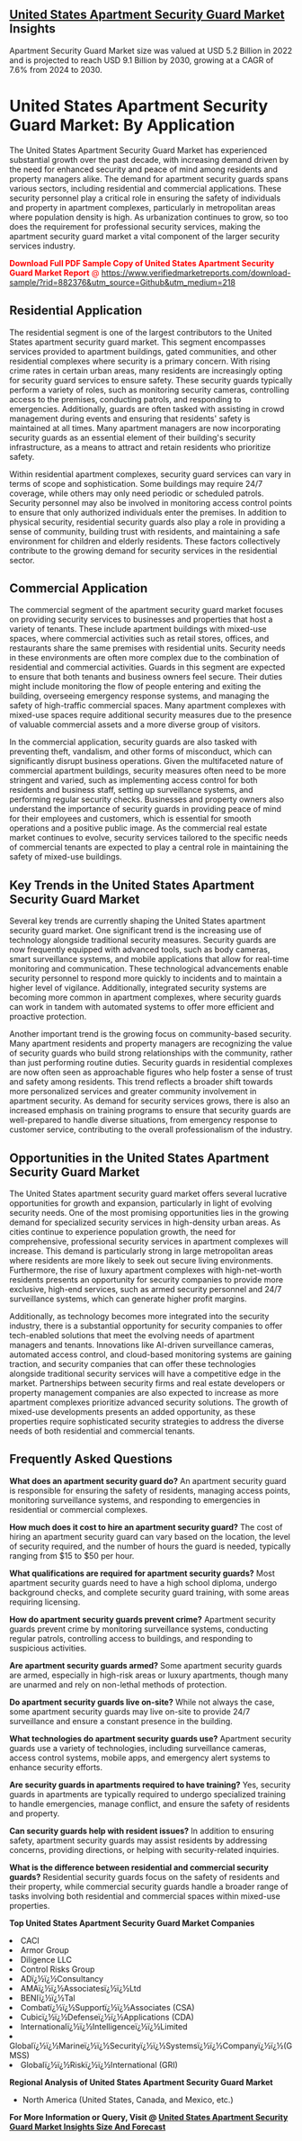 <h2><a href="https://www.verifiedmarketreports.com/download-sample/?rid=882376&amp;utm_source=Github&amp;utm_medium=218" target="_blank">United States Apartment Security Guard Market</a> Insights</h2><p>Apartment Security Guard Market size was valued at USD 5.2 Billion in 2022 and is projected to reach USD 9.1 Billion by 2030, growing at a CAGR of 7.6% from 2024 to 2030.</p><p><h1>United States Apartment Security Guard Market: By Application</h1> <p>The United States Apartment Security Guard Market has experienced substantial growth over the past decade, with increasing demand driven by the need for enhanced security and peace of mind among residents and property managers alike. The demand for apartment security guards spans various sectors, including residential and commercial applications. These security personnel play a critical role in ensuring the safety of individuals and property in apartment complexes, particularly in metropolitan areas where population density is high. As urbanization continues to grow, so too does the requirement for professional security services, making the apartment security guard market a vital component of the larger security services industry.</p> <p><p><span class=""><span style="color: #ff0000;"><strong>Download Full PDF Sample Copy of United States Apartment Security Guard Market Report</strong> @ </span><a href="https://www.verifiedmarketreports.com/download-sample/?rid=882376&amp;utm_source=Github&amp;utm_medium=218" target="_blank">https://www.verifiedmarketreports.com/download-sample/?rid=882376&amp;utm_source=Github&amp;utm_medium=218</a></span></p></p> <h2>Residential Application</h2> <p>The residential segment is one of the largest contributors to the United States apartment security guard market. This segment encompasses services provided to apartment buildings, gated communities, and other residential complexes where security is a primary concern. With rising crime rates in certain urban areas, many residents are increasingly opting for security guard services to ensure safety. These security guards typically perform a variety of roles, such as monitoring security cameras, controlling access to the premises, conducting patrols, and responding to emergencies. Additionally, guards are often tasked with assisting in crowd management during events and ensuring that residents' safety is maintained at all times. Many apartment managers are now incorporating security guards as an essential element of their building's security infrastructure, as a means to attract and retain residents who prioritize safety. <p>Within residential apartment complexes, security guard services can vary in terms of scope and sophistication. Some buildings may require 24/7 coverage, while others may only need periodic or scheduled patrols. Security personnel may also be involved in monitoring access control points to ensure that only authorized individuals enter the premises. In addition to physical security, residential security guards also play a role in providing a sense of community, building trust with residents, and maintaining a safe environment for children and elderly residents. These factors collectively contribute to the growing demand for security services in the residential sector.</p> <h2>Commercial Application</h2> <p>The commercial segment of the apartment security guard market focuses on providing security services to businesses and properties that host a variety of tenants. These include apartment buildings with mixed-use spaces, where commercial activities such as retail stores, offices, and restaurants share the same premises with residential units. Security needs in these environments are often more complex due to the combination of residential and commercial activities. Guards in this segment are expected to ensure that both tenants and business owners feel secure. Their duties might include monitoring the flow of people entering and exiting the building, overseeing emergency response systems, and managing the safety of high-traffic commercial spaces. Many apartment complexes with mixed-use spaces require additional security measures due to the presence of valuable commercial assets and a more diverse group of visitors. <p>In the commercial application, security guards are also tasked with preventing theft, vandalism, and other forms of misconduct, which can significantly disrupt business operations. Given the multifaceted nature of commercial apartment buildings, security measures often need to be more stringent and varied, such as implementing access control for both residents and business staff, setting up surveillance systems, and performing regular security checks. Businesses and property owners also understand the importance of security guards in providing peace of mind for their employees and customers, which is essential for smooth operations and a positive public image. As the commercial real estate market continues to evolve, security services tailored to the specific needs of commercial tenants are expected to play a central role in maintaining the safety of mixed-use buildings.</p> <h2>Key Trends in the United States Apartment Security Guard Market</h2> <p>Several key trends are currently shaping the United States apartment security guard market. One significant trend is the increasing use of technology alongside traditional security measures. Security guards are now frequently equipped with advanced tools, such as body cameras, smart surveillance systems, and mobile applications that allow for real-time monitoring and communication. These technological advancements enable security personnel to respond more quickly to incidents and to maintain a higher level of vigilance. Additionally, integrated security systems are becoming more common in apartment complexes, where security guards can work in tandem with automated systems to offer more efficient and proactive protection.</p> <p>Another important trend is the growing focus on community-based security. Many apartment residents and property managers are recognizing the value of security guards who build strong relationships with the community, rather than just performing routine duties. Security guards in residential complexes are now often seen as approachable figures who help foster a sense of trust and safety among residents. This trend reflects a broader shift towards more personalized services and greater community involvement in apartment security. As demand for security services grows, there is also an increased emphasis on training programs to ensure that security guards are well-prepared to handle diverse situations, from emergency response to customer service, contributing to the overall professionalism of the industry.</p> <h2>Opportunities in the United States Apartment Security Guard Market</h2> <p>The United States apartment security guard market offers several lucrative opportunities for growth and expansion, particularly in light of evolving security needs. One of the most promising opportunities lies in the growing demand for specialized security services in high-density urban areas. As cities continue to experience population growth, the need for comprehensive, professional security services in apartment complexes will increase. This demand is particularly strong in large metropolitan areas where residents are more likely to seek out secure living environments. Furthermore, the rise of luxury apartment complexes with high-net-worth residents presents an opportunity for security companies to provide more exclusive, high-end services, such as armed security personnel and 24/7 surveillance systems, which can generate higher profit margins.</p> <p>Additionally, as technology becomes more integrated into the security industry, there is a substantial opportunity for security companies to offer tech-enabled solutions that meet the evolving needs of apartment managers and tenants. Innovations like AI-driven surveillance cameras, automated access control, and cloud-based monitoring systems are gaining traction, and security companies that can offer these technologies alongside traditional security services will have a competitive edge in the market. Partnerships between security firms and real estate developers or property management companies are also expected to increase as more apartment complexes prioritize advanced security solutions. The growth of mixed-use developments presents an added opportunity, as these properties require sophisticated security strategies to address the diverse needs of both residential and commercial tenants.</p> <h2>Frequently Asked Questions</h2> <p><strong>What does an apartment security guard do?</strong> An apartment security guard is responsible for ensuring the safety of residents, managing access points, monitoring surveillance systems, and responding to emergencies in residential or commercial complexes.</p> <p><strong>How much does it cost to hire an apartment security guard?</strong> The cost of hiring an apartment security guard can vary based on the location, the level of security required, and the number of hours the guard is needed, typically ranging from $15 to $50 per hour.</p> <p><strong>What qualifications are required for apartment security guards?</strong> Most apartment security guards need to have a high school diploma, undergo background checks, and complete security guard training, with some areas requiring licensing.</p> <p><strong>How do apartment security guards prevent crime?</strong> Apartment security guards prevent crime by monitoring surveillance systems, conducting regular patrols, controlling access to buildings, and responding to suspicious activities.</p> <p><strong>Are apartment security guards armed?</strong> Some apartment security guards are armed, especially in high-risk areas or luxury apartments, though many are unarmed and rely on non-lethal methods of protection.</p> <p><strong>Do apartment security guards live on-site?</strong> While not always the case, some apartment security guards may live on-site to provide 24/7 surveillance and ensure a constant presence in the building.</p> <p><strong>What technologies do apartment security guards use?</strong> Apartment security guards use a variety of technologies, including surveillance cameras, access control systems, mobile apps, and emergency alert systems to enhance security efforts.</p> <p><strong>Are security guards in apartments required to have training?</strong> Yes, security guards in apartments are typically required to undergo specialized training to handle emergencies, manage conflict, and ensure the safety of residents and property.</p> <p><strong>Can security guards help with resident issues?</strong> In addition to ensuring safety, apartment security guards may assist residents by addressing concerns, providing directions, or helping with security-related inquiries.</p> <p><strong>What is the difference between residential and commercial security guards?</strong> Residential security guards focus on the safety of residents and their property, while commercial security guards handle a broader range of tasks involving both residential and commercial spaces within mixed-use properties.</p> </p><p><strong>Top United States Apartment Security Guard Market Companies</strong></p><div data-test-id=""><p><li>CACI</li><li> Armor Group</li><li> Diligence LLC</li><li> Control Risks Group</li><li> ADï¿½ï¿½Consultancy</li><li> AMAï¿½ï¿½Associatesï¿½ï¿½Ltd</li><li> BENIï¿½ï¿½Tal</li><li> Combatï¿½ï¿½Supportï¿½ï¿½Associates (CSA)</li><li> Cubicï¿½ï¿½Defenseï¿½ï¿½Applications (CDA)</li><li> Internationalï¿½ï¿½Intelligenceï¿½ï¿½Limited</li><li> Globalï¿½ï¿½Marineï¿½ï¿½Securityï¿½ï¿½Systemsï¿½ï¿½Companyï¿½ï¿½(GMSS)</li><li> Globalï¿½ï¿½Riskï¿½ï¿½International (GRI)</li></p><div><strong>Regional Analysis of&nbsp;United States Apartment Security Guard Market</strong></div><ul><li dir="ltr"><p dir="ltr">North America&nbsp;(United States, Canada, and Mexico, etc.)</p></li></ul><p><strong>For More Information or Query, Visit @&nbsp;</strong><strong><a href="https://www.verifiedmarketreports.com/product/apartment-security-guard-market/?utm_source=Github&amp;utm_medium=218" target="_blank">United States Apartment Security Guard Market Insights Size And Forecast</a></strong></p></div>
